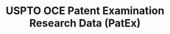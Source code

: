 ---
bigquery: https://console.cloud.google.com/bigquery?p=patents-public-data&d=uspto_oce_pair&page=dataset
citation: 'Graham, S. Marco, A., and Miller, A. (2015). “The USPTO Patent Examination
  Research Dataset: A Window on the Process of Patent Examination.”'
contributors: Graham, S. Marco, A., Miller, A.
cost: None
description: The latest version of PatEx (referred to below as the 2020 release) contains
  detailed information on nearly 11.9 million publicly-viewable provisional and non-provisional
  patent applications to the USPTO and over 4.6 million Patent Cooperation Treaty
  (PCT) applications. It is based on data that OCE downloaded from the Patent Examination
  Data System (PEDS) in April, 2021. The PEDS data are sourced from Public PAIR. The
  first time that OCE used PEDS as the basis of PatEx was for the 2019 release. We
  took the PEDS data and organized it into the familiar PatEx data files, which are
  based on the organization of the Public PAIR portal. The data files include information
  on each application’s characteristics, prosecution history, continuation history,
  claims of foreign priority, patent term adjustment history, publication history,
  and correspondence address information.
documentation: 'For the 2019 and later releases, new technical documentation is available
  https://www.uspto.gov/sites/default/files/documents/PatEx-2019-Technical-Doc.pdf


  A document describing the 2014-2017 data sets is available and can be cited as:
  Graham, Stuart J.H. and Marco, Alan C. and Miller, Richard, The USPTO Patent Examination
  Research Dataset: A Window on the Process of Patent Examination (November 30, 2015).
  Available at SSRN: https://ssrn.com/abstract=2702637.'
last_edit: Mon, 04 Apr 2022 19:06:22 GMT
location: https://www.uspto.gov/ip-policy/economic-research/research-datasets/patent-examination-research-dataset-public-pair
maintained_by: EconomicsData@uspto.gov
related_publications: https://ssrn.com/abstract=29956744, https://ssrn.com/abstract=2702637
schema_fields: '[''parent_application_number'', ''filing_date'', ''earliest_pgpub_date'',
  ''correspondence_street_line_2'', ''inventor_country_code'', ''examiner_name_last'',
  ''status_code'', ''examiner_name_middle'', ''patent_number'', ''child_application_number'',
  ''sequence_number'', ''inventor_name_middle'', ''wipo_pub_date'', ''appl_status_date'',
  ''examiner_id'', ''earliest_pgpub_number'', ''file_location'', ''abandon_date'',
  ''inventor_name_last'', ''file_location_date'', ''inventor_country_name'', ''application_number'',
  ''examiner_name_first'', ''recorded_date'', ''foreign_parent_date'', ''disposal_type'',
  ''patent_issue_date'', ''wipo_pub_number'', ''continuation_type'', ''correspondence_region_code'',
  ''customer_number'', ''inventor_rank'', ''invention_title'', ''small_entity_indicator'',
  ''correspondence_country_name'', ''invention_subject_matter'', ''uspc_class'', ''examiner_art_unit'',
  ''appl_status_code'', ''event_code'', ''foreign_parent_id'', ''correspondence_postal_code'',
  ''parent_country'', ''child_filing_date'', ''correspondence_city'', ''parent_filing_date'',
  ''event_description'', ''inventor_name_first'', ''correspondence_name_line_2'',
  ''confirm_number'', ''correspondence_region_name'', ''correspondence_name_line_1'',
  ''correspondence_country_code'', ''application_type'', ''inventor_region_code'',
  ''application_number_pair'', ''uspc_subclass'', ''parent_country_code'', ''correspondence_street_line_1'',
  ''aia_first_to_file'', ''inventor_address_type'', ''atty_docket_number'', ''status_description'']'
shortname: patex
tags:
- patents
- legal
- history
terms_of_use: 'USPTO’s online databases are not designed or intended to be a source
  for bulk downloads of USPTO data when accessed through the website’s interfaces.
  Individuals, companies, IP addresses, or blocks of IP addresses who, in effect,
  deny or decrease service by generating unusually high numbers of database accesses
  (searches, pages, or hits), whether generated manually or in an automated fashion,
  may be denied access to USPTO servers without notice.


  Bulk data products may be separately obtained from the USPTO, either for free or
  at the cost of dissemination. For details, see information on Electronic Bulk Data
  Products: https://www.uspto.gov/learning-and-resources/electronic-bulk-data-products'
title: USPTO OCE Patent Examination Research Data (PatEx)
uuid: 4342caa7-23af-420c-b2f6-6088f133df6a
---